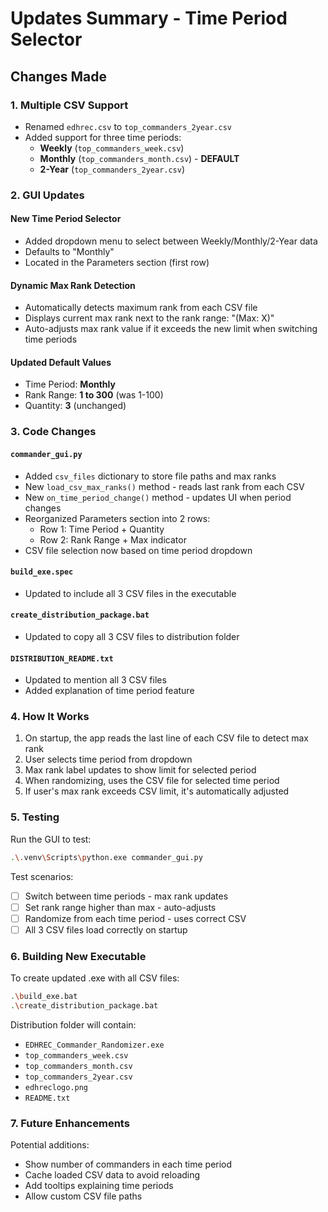 # Updates Summary - Time Period Selector

## Changes Made

### 1. Multiple CSV Support
- Renamed `edhrec.csv` to `top_commanders_2year.csv`
- Added support for three time periods:
  - **Weekly** (`top_commanders_week.csv`)
  - **Monthly** (`top_commanders_month.csv`) - **DEFAULT**
  - **2-Year** (`top_commanders_2year.csv`)

### 2. GUI Updates

#### New Time Period Selector
- Added dropdown menu to select between Weekly/Monthly/2-Year data
- Defaults to "Monthly"
- Located in the Parameters section (first row)

#### Dynamic Max Rank Detection
- Automatically detects maximum rank from each CSV file
- Displays current max rank next to the rank range: "(Max: X)"
- Auto-adjusts max rank value if it exceeds the new limit when switching time periods

#### Updated Default Values
- Time Period: **Monthly**
- Rank Range: **1 to 300** (was 1-100)
- Quantity: **3** (unchanged)

### 3. Code Changes

#### `commander_gui.py`
- Added `csv_files` dictionary to store file paths and max ranks
- New `load_csv_max_ranks()` method - reads last rank from each CSV
- New `on_time_period_change()` method - updates UI when period changes
- Reorganized Parameters section into 2 rows:
  - Row 1: Time Period + Quantity
  - Row 2: Rank Range + Max indicator
- CSV file selection now based on time period dropdown

#### `build_exe.spec`
- Updated to include all 3 CSV files in the executable

#### `create_distribution_package.bat`
- Updated to copy all 3 CSV files to distribution folder

#### `DISTRIBUTION_README.txt`
- Updated to mention all 3 CSV files
- Added explanation of time period feature

### 4. How It Works

1. On startup, the app reads the last line of each CSV file to detect max rank
2. User selects time period from dropdown
3. Max rank label updates to show limit for selected period
4. When randomizing, uses the CSV file for selected time period
5. If user's max rank exceeds CSV limit, it's automatically adjusted

### 5. Testing

Run the GUI to test:
```bash
.\.venv\Scripts\python.exe commander_gui.py
```

Test scenarios:
- [ ] Switch between time periods - max rank updates
- [ ] Set rank range higher than max - auto-adjusts
- [ ] Randomize from each time period - uses correct CSV
- [ ] All 3 CSV files load correctly on startup

### 6. Building New Executable

To create updated .exe with all CSV files:
```bash
.\build_exe.bat
.\create_distribution_package.bat
```

Distribution folder will contain:
- `EDHREC_Commander_Randomizer.exe`
- `top_commanders_week.csv`
- `top_commanders_month.csv`
- `top_commanders_2year.csv`
- `edhreclogo.png`
- `README.txt`

### 7. Future Enhancements

Potential additions:
- Show number of commanders in each time period
- Cache loaded CSV data to avoid reloading
- Add tooltips explaining time periods
- Allow custom CSV file paths
